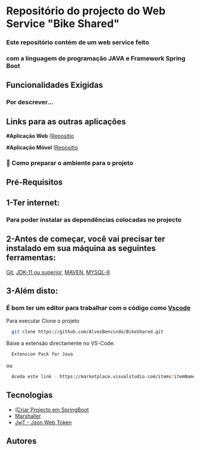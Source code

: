 
# Repositório do projecto do Web Service "Bike Shared"

### Este repositório contém de um web service feito
### com a linguagem de programação JAVA e Framework Spring Boot

## Funcionalidades Exigidas
### Por descrever...

##

## Links para as outras aplicações

**#Aplicação Web** 
([Repositio](https://github.com/mannuelst/bs-admin)

**#Aplicação Móvel** 
([Repositio](https://github.com/AlvesBenvindo/BikeShared)

### 🚀 Como preparar o ambiente para o projeto

## Pré-Requisitos

## 1-Ter internet:
### Para poder instalar as dependências colocadas no projecto

## 2-Antes de começar, você vai precisar ter instalado em sua máquina as seguintes ferramentas: 
[Git](https://git-scm.com/doc), [JDK-11 ou superior](https://www.oracle.com/ae/java/technologies/downloads/), [MAVEN](https://maven.apache.org/), [MYSQL-8](https://www.mysql.com/downloads/)


## 3-Além disto:
### É bom ter um editor para trabalhar com o código como [Vscode](https://code.visualstudio.com/)

Para executar
Clone o projeto

```bash
  git clone https://github.com/AlvesBenvindo/BikeShared.git
```

Baixe a extensão directamente no VS-Code:
```bash
  Extension Pack for Java
```
ou
```bash
  Aceda este link - https://marketplace.visualstudio.com/items?itemName=vscjava.vscode-java-pack
```


## Tecnologias

 - ([Criar Projecto em SpringBoot](https://start.spring.io/)
 - [Marshaller](https://docs.oracle.com/javase/8/docs/api/javax/xml/bind/Marshaller.html)
 - [JwT - Json Web Token](https://jwt.io/introduction)



 

 
## Autores


